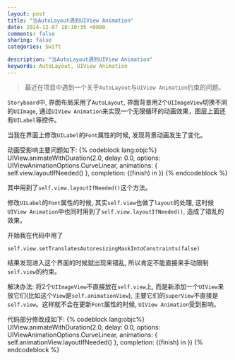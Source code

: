 ```yaml
---
layout: post
title: "当AutoLayout遇到UIView Animation"
date: 2014-12-07 18:10:35 +0800
comments: false
sharing: false
categories: Swift

description: "当AutoLayout遇到UIView Animation"
keywords: AutoLayout, UIView Animation
---
```


>最近在项目中遇到一个关于`AutoLayout`与`UIView Animation`约束的问题。

`Storyboard`中, 界面布局采用了`AutoLayout`, 界面背景用2个`UIImageView`切换不同的`UIImage`, 通过`UIView Animation`来实现一个无限循环的动画效果，图层上面还有`UILabel`等控件。

<!--more-->

当我在界面上修改`UILabel`的`Font`属性的时候, 发现背景动画发生了变化。

动画受影响主要问题如下:
{% codeblock lang:objc%}
UIView.animateWithDuration(2.0, delay: 0.0, options: UIViewAnimationOptions.CurveLinear, animations: {
            self.view.layoutIfNeeded()
            }, completion: {(finish) in
        })
{% endcodeblock %}

其中用到了`self.view.layoutIfNeeded()`这个方法。

修改`UILabel`的`Font`属性的时候, 其实`self.view`也做了`layout`的处理, 这时候`UIView Animation`中也同时用到了`self.view.layoutIfNeeded()`, 造成了错乱的效果。

开始我在代码中用了

	self.view.setTranslatesAutoresizingMaskIntoConstraints(false)

结果发现进入这个界面的时候就出现来错乱, 所以肯定不能直接来手动限制`self.view`的约束。

解决办法:
将2个`UIImageView`不直接放在`self.view`上, 而是新添加一个`UIView`来放它们(比如这个`View`是`self.animationView`),  主要它们的`superView`不直接是`self.view`。这样就不会在更新`Font`属性的时候, `UIView Animation`受到影响。

代码部分修改成如下:
{% codeblock lang:objc%}
UIView.animateWithDuration(2.0, delay: 0.0, options: UIViewAnimationOptions.CurveLinear, animations: {
            self.animationView.layoutIfNeeded()
            }, completion: {(finish) in
        })
{% endcodeblock %}

